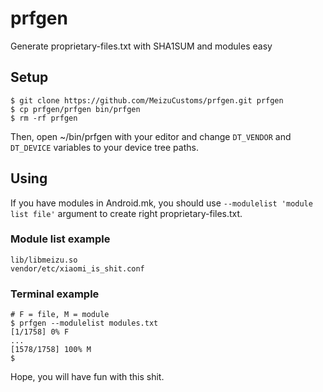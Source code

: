# prfgen
Generate proprietary-files.txt with SHA1SUM and modules easy

## Setup
```
$ git clone https://github.com/MeizuCustoms/prfgen.git prfgen
$ cp prfgen/prfgen bin/prfgen
$ rm -rf prfgen
```
Then, open ~/bin/prfgen with your editor and change ```DT_VENDOR``` and ```DT_DEVICE``` variables to your device tree paths.

## Using
If you have modules in Android.mk, you should use ```--modulelist 'module list file'``` argument to create right proprietary-files.txt.

### Module list example
```
lib/libmeizu.so
vendor/etc/xiaomi_is_shit.conf
```

### Terminal example
```
# F = file, M = module
$ prfgen --modulelist modules.txt
[1/1758] 0% F
...
[1578/1758] 100% M
$
```

Hope, you will have fun with this shit.
